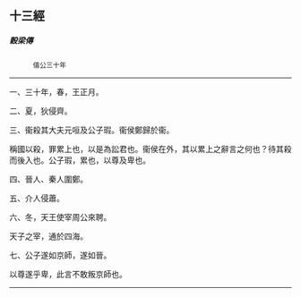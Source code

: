 

## 十三經

##### 穀梁傳
　　　`僖公三十年`

* * *

一、三十年，春，王正月。

二、夏，狄侵齊。

三、衞殺其大夫元咺及公子瑕。衞侯鄭歸於衞。

稱國以殺，罪累上也，以是為訟君也。衞侯在外，其以累上之辭言之何也？待其殺而後入也。公子瑕，累也，以尊及卑也。

四、晉人、秦人圍鄭。

五、介人侵蕭。

六、冬，天王使宰周公來聘。

天子之宰，通於四海。

七、公子遂如京師，遂如晉。

以尊遂乎卑，此言不敢叛京師也。

* * *


